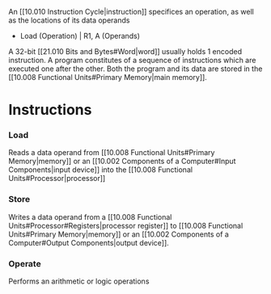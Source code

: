 An [[10.010 Instruction Cycle|instruction]] specifices an operation, as well as the locations of its data operands
- Load (Operation) | R1, A (Operands)

A 32-bit [[21.010 Bits and Bytes#Word|word]] usually holds 1 encoded instruction.
A program constitutes of a sequence of instructions which are executed one after the other.
Both the program and its data are stored in the [[10.008 Functional Units#Primary Memory|main memory]].

# Instructions

### Load
Reads a data operand from [[10.008 Functional Units#Primary Memory|memory]] or an [[10.002 Components of a Computer#Input Components|input device]] into the [[10.008 Functional Units#Processor|processor]]

### Store
Writes a data operand from a [[10.008 Functional Units#Processor#Registers|processor register]] to [[10.008 Functional Units#Primary Memory|memory]] or an [[10.002 Components of a Computer#Output Components|output device]].

### Operate
Performs an arithmetic or logic operations 